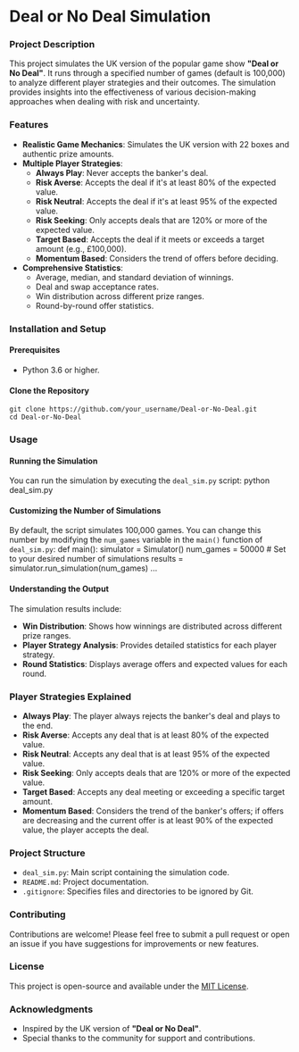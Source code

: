 
# Deal or No Deal Simulation

### Project Description

This project simulates the UK version of the popular game show **"Deal or No Deal"**. It runs through a specified number of games (default is 100,000) to analyze different player strategies and their outcomes. The simulation provides insights into the effectiveness of various decision-making approaches when dealing with risk and uncertainty.

### Features

- **Realistic Game Mechanics**: Simulates the UK version with 22 boxes and authentic prize amounts.
- **Multiple Player Strategies**:
  - **Always Play**: Never accepts the banker's deal.
  - **Risk Averse**: Accepts the deal if it's at least 80% of the expected value.
  - **Risk Neutral**: Accepts the deal if it's at least 95% of the expected value.
  - **Risk Seeking**: Only accepts deals that are 120% or more of the expected value.
  - **Target Based**: Accepts the deal if it meets or exceeds a target amount (e.g., £100,000).
  - **Momentum Based**: Considers the trend of offers before deciding.
- **Comprehensive Statistics**:
  - Average, median, and standard deviation of winnings.
  - Deal and swap acceptance rates.
  - Win distribution across different prize ranges.
  - Round-by-round offer statistics.

### Installation and Setup

#### Prerequisites

- Python 3.6 or higher.

#### Clone the Repository
```
git clone https://github.com/your_username/Deal-or-No-Deal.git
cd Deal-or-No-Deal
```

### Usage

#### Running the Simulation

You can run the simulation by executing the `deal_sim.py` script:
python deal_sim.py

#### Customizing the Number of Simulations

By default, the script simulates 100,000 games. You can change this number by modifying the `num_games` variable in the `main()` function of `deal_sim.py`:
def main():
    simulator = Simulator()
    num_games = 50000  # Set to your desired number of simulations
    results = simulator.run_simulation(num_games)
    ...

#### Understanding the Output

The simulation results include:

- **Win Distribution**: Shows how winnings are distributed across different prize ranges.
- **Player Strategy Analysis**: Provides detailed statistics for each player strategy.
- **Round Statistics**: Displays average offers and expected values for each round.

### Player Strategies Explained

- **Always Play**: The player always rejects the banker's deal and plays to the end.
- **Risk Averse**: Accepts any deal that is at least 80% of the expected value.
- **Risk Neutral**: Accepts any deal that is at least 95% of the expected value.
- **Risk Seeking**: Only accepts deals that are 120% or more of the expected value.
- **Target Based**: Accepts any deal meeting or exceeding a specific target amount.
- **Momentum Based**: Considers the trend of the banker's offers; if offers are decreasing and the current offer is at least 90% of the expected value, the player accepts the deal.

### Project Structure

- `deal_sim.py`: Main script containing the simulation code.
- `README.md`: Project documentation.
- `.gitignore`: Specifies files and directories to be ignored by Git.

### Contributing

Contributions are welcome! Please feel free to submit a pull request or open an issue if you have suggestions for improvements or new features.

### License

This project is open-source and available under the [MIT License](LICENSE).

### Acknowledgments

- Inspired by the UK version of **"Deal or No Deal"**.
- Special thanks to the community for support and contributions.